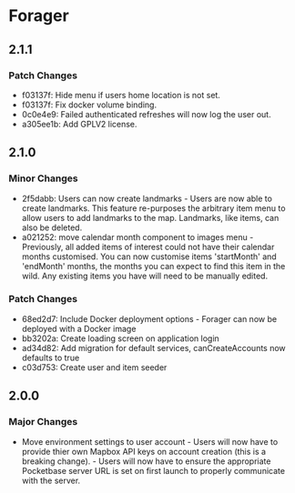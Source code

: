 # Forager

## 2.1.1

### Patch Changes

- f03137f: Hide menu if users home location is not set.
- f03137f: Fix docker volume binding.
- 0c0e4e9: Failed authenticated refreshes will now log the user out.
- a305ee1b: Add GPLV2 license.

## 2.1.0

### Minor Changes

- 2f5dabb: Users can now create landmarks - Users are now able to create landmarks. This feature
  re-purposes the arbitrary item menu to allow users to
  add landmarks to the map. Landmarks, like items, can also be deleted.
- a021252: move calendar month component to images menu - Previously, all added items of interest could not have
  their calendar months customised. You can now customise
  items 'startMonth' and 'endMonth' months, the months
  you can expect to find this item in the wild. Any existing
  items you have will need to be manually edited.

### Patch Changes

- 68ed2d7: Include Docker deployment options - Forager can now be deployed with a Docker image
- bb3202a: Create loading screen on application login
- ad34d82: Add migration for default services, canCreateAccounts now defaults to true
- c03d753: Create user and item seeder

## 2.0.0

### Major Changes

- Move environment settings to user account - Users will
  now have to provide thier own Mapbox API keys on account creation (this is a breaking change). - Users will now have to ensure the appropriate
  Pocketbase server URL is set on first launch to
  properly communicate with the server.
